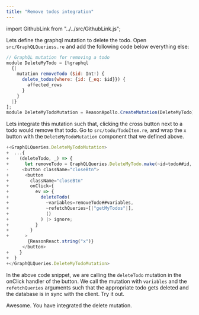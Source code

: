 ```yaml
---
title: "Remove todos integration"
---
```


import GithubLink from "../../src/GithubLink.js";

Lets define the graphql mutation to delete the todo. Open `src/GraphQLQueriess.re` and add the following code below everything else:

<GithubLink link="https://github.com/hasura/graphql-engine/blob/master/community/learn/graphql-tutorials/tutorials/reason-react-apollo/app-final/src/GraphQLQueries.re" text="GraphQLQueries.re" />

```javascript
// GraphQL mutation for removing a todo
module DeleteMyTodo = [%graphql
  {|
    mutation removeTodo ($id: Int!) {
      delete_todos(where: {id: {_eq: $id}}) {
        affected_rows
      }
    }
  |}
];
module DeleteMyTodoMutation = ReasonApollo.CreateMutation(DeleteMyTodo);
```

Lets integrate this mutation such that, clicking the cross button next to a todo would remove that todo. Go to `src/todo/TodoItem.re`, and wrap the `x` button with the `DeleteMyTodoMutation` component that we defined above.

<GithubLink link="https://github.com/hasura/graphql-engine/blob/master/community/learn/graphql-tutorials/tutorials/reason-react-apollo/app-final/src/todo/TodoItem.re" text="TodoItem.re" />

```js
+<GraphQLQueries.DeleteMyTodoMutation>
+  ...{
+    (deleteTodo, _) => {
+      let removeTodo = GraphQLQueries.DeleteMyTodo.make(~id=todo##id, ());
-     <button className="closeBtn">
+      <button
+        className="closeBtn"
+        onClick={
+          ev => {
+            deleteTodo(
+              ~variables=removeTodo##variables,
+              ~refetchQueries=[|"getMyTodos"|],
+              ()
+            ) |> ignore;
+          }
+        }
+      >
        {ReasonReact.string("x")}
      </button>
+    }
+  }
+</GraphQLQueries.DeleteMyTodoMutation>
```

In the above code snippet, we are calling the `deleteTodo` mutation in the onClick handler of the button. We call the mutation with `variables` and the `refetchQueries` arguments such that the appropriate todo gets deleted and the database is in sync with the client. Try it out.

Awesome. You have integrated the delete mutation.